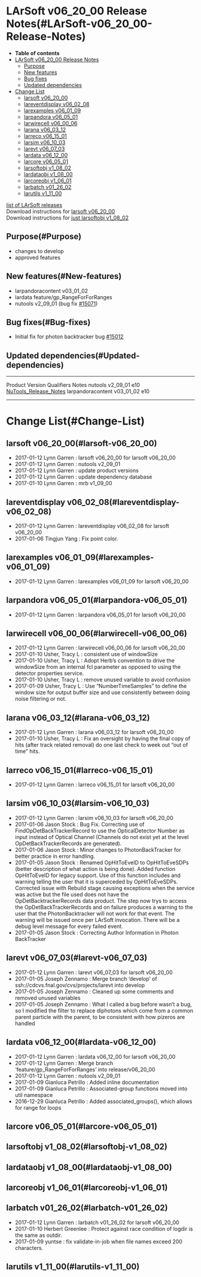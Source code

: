 LArSoft v06\_20\_00 Release Notes(#LArSoft-v06_20_00-Release-Notes)
======================================================================

-   **Table of contents**
-   [LArSoft v06\_20\_00 Release Notes](#LArSoft-v06_20_00-Release-Notes)
    -   [Purpose](#Purpose)
    -   [New features](#New-features)
    -   [Bug fixes](#Bug-fixes)
    -   [Updated dependencies](#Updated-dependencies)
-   [Change List](#Change-List)
    -   [larsoft v06\_20\_00](#larsoft-v06_20_00)
    -   [lareventdisplay v06\_02\_08](#lareventdisplay-v06_02_08)
    -   [larexamples v06\_01\_09](#larexamples-v06_01_09)
    -   [larpandora v06\_05\_01](#larpandora-v06_05_01)
    -   [larwirecell v06\_00\_06](#larwirecell-v06_00_06)
    -   [larana v06\_03\_12](#larana-v06_03_12)
    -   [larreco v06\_15\_01](#larreco-v06_15_01)
    -   [larsim v06\_10\_03](#larsim-v06_10_03)
    -   [larevt v06\_07\_03](#larevt-v06_07_03)
    -   [lardata v06\_12\_00](#lardata-v06_12_00)
    -   [larcore v06\_05\_01](#larcore-v06_05_01)
    -   [larsoftobj v1\_08\_02](#larsoftobj-v1_08_02)
    -   [lardataobj v1\_08\_00](#lardataobj-v1_08_00)
    -   [larcoreobj v1\_06\_01](#larcoreobj-v1_06_01)
    -   [larbatch v01\_26\_02](#larbatch-v01_26_02)
    -   [larutils v1\_11\_00](#larutils-v1_11_00)

[list of LArSoft releases](LArSoft_release_list)\
Download instructions for [larsoft v06\_20\_00](http://scisoft.fnal.gov/scisoft/bundles/larsoft/v06_20_00/larsoft-v06_20_00.html)\
Download instructions for [just larsoftobj v1\_08\_02](http://scisoft.fnal.gov/scisoft/bundles/larsoftobj/v1_08_02/larsoftobj-v1_08_02.html)

Purpose(#Purpose)
--------------------

-   changes to develop
-   approved features

New features(#New-features)
------------------------------

-   larpandoracontent v03\_01\_02
-   lardata feature/gp\_RangeForForRanges
-   nutools v2\_09\_01 (bug fix [\#15071](/redmine/issues/15071 "Bug: Nutools does not recognize nuclear PDG codes (Closed)"))

Bug fixes(#Bug-fixes)
------------------------

-   Initial fix for photon backtracker bug [\#15012](/redmine/issues/15012 "Bug: Job crashes if no photon backtracker information is available (Closed)")

Updated dependencies(#Updated-dependencies)
----------------------------------------------

  ------------------- ------------- ------------ --------------------------------------------------------------------------------------------------
  Product             Version       Qualifiers   Notes
  nutools             v2\_09\_01    e10          [NuTools\_Release\_Notes](/redmine/projects/nutools/wiki/NuTools_Release_Notes#nutools-v2_09_01)
  larpandoracontent   v03\_01\_02   e10          
  ------------------- ------------- ------------ --------------------------------------------------------------------------------------------------

Change List(#Change-List)
============================

larsoft v06\_20\_00(#larsoft-v06_20_00)
------------------------------------------

-   2017-01-12 Lynn Garren : larsoft v06\_20\_00 for larsoft v06\_20\_00
-   2017-01-12 Lynn Garren : nutools v2\_09\_01
-   2017-01-12 Lynn Garren : update product versions
-   2017-01-12 Lynn Garren : update dependency database
-   2017-01-10 Lynn Garren : mrb v1\_09\_00

lareventdisplay v06\_02\_08(#lareventdisplay-v06_02_08)
----------------------------------------------------------

-   2017-01-12 Lynn Garren : lareventdisplay v06\_02\_08 for larsoft v06\_20\_00
-   2017-01-06 Tingjun Yang : Fix point color.

larexamples v06\_01\_09(#larexamples-v06_01_09)
--------------------------------------------------

-   2017-01-12 Lynn Garren : larexamples v06\_01\_09 for larsoft v06\_20\_00

larpandora v06\_05\_01(#larpandora-v06_05_01)
------------------------------------------------

-   2017-01-12 Lynn Garren : larpandora v06\_05\_01 for larsoft v06\_20\_00

larwirecell v06\_00\_06(#larwirecell-v06_00_06)
--------------------------------------------------

-   2017-01-12 Lynn Garren : larwirecell v06\_00\_06 for larsoft v06\_20\_00
-   2017-01-10 Usher, Tracy L : consistent use of windowSize
-   2017-01-10 Usher, Tracy L : Adopt Herb’s convention to drive the windowSize from an internal fcl parameter as opposed to using the detector properties service.
-   2017-01-10 Usher, Tracy L : remove unused variable to avoid confusion
-   2017-01-09 Usher, Tracy L : Use “NumberTimeSamples” to define the window size for output buffer size and use consistently between doing noise filtering or not.

larana v06\_03\_12(#larana-v06_03_12)
----------------------------------------

-   2017-01-12 Lynn Garren : larana v06\_03\_12 for larsoft v06\_20\_00
-   2017-01-10 Usher, Tracy L : Fix an oversight by having the final copy of hits (after track related removal) do one last check to week out “out of time” hits.

larreco v06\_15\_01(#larreco-v06_15_01)
------------------------------------------

-   2017-01-12 Lynn Garren : larreco v06\_15\_01 for larsoft v06\_20\_00

larsim v06\_10\_03(#larsim-v06_10_03)
----------------------------------------

-   2017-01-12 Lynn Garren : larsim v06\_10\_03 for larsoft v06\_20\_00
-   2017-01-06 Jason Stock : Bug Fix. Correcting use of FindOpDetBackTrackerRecord to use the OpticalDetector Number as input instead of Optical Channel (Channels do not exist yet at the level OpDetBackTrackerRecords are generated).
-   2017-01-06 Jason Stock : Minor changes to PhotonBackTracker for better practice in error handling.
-   2017-01-05 Jason Stock : Renamed OpHitToEveID to OpHitToEveSDPs (better description of what action is being done). Added function OpHitToEveID for legacy support. Use of this function includes and warning telling the user that it is superceded by OpHitToEveSDPs. Corrected issue with Rebuild stage causing exceptions when the service was active but the file used does not have the OpDetBacktrackerRecords data product. The step now trys to access the OpDetBackTrackerRecords and on failure produces a warning to the user that the PhotonBacktracker will not work for that event. The warning will be issued once per LArSoft invocation. There will be a debug level message for every failed event.
-   2017-01-05 Jason Stock : Correcting Author Information in Photon BackTracker

larevt v06\_07\_03(#larevt-v06_07_03)
----------------------------------------

-   2017-01-12 Lynn Garren : larevt v06\_07\_03 for larsoft v06\_20\_00
-   2017-01-05 Joseph Zennamo : Merge branch ‘develop’ of ssh://cdcvs.fnal.gov/cvs/projects/larevt into develop
-   2017-01-05 Joseph Zennamo : Cleaned up some comments and removed unused variables
-   2017-01-05 Joseph Zennamo : What I called a bug before wasn’t a bug, so I modified the filter to replace diphotons which come from a common parent particle with the parent, to be consistent with how pizeros are handled

lardata v06\_12\_00(#lardata-v06_12_00)
------------------------------------------

-   2017-01-12 Lynn Garren : lardata v06\_12\_00 for larsoft v06\_20\_00
-   2017-01-12 Lynn Garren : Merge branch ‘feature/gp\_RangeForForRanges’ into release/v06\_20\_00
-   2017-01-12 Lynn Garren : nutools v2\_09\_01
-   2017-01-09 Gianluca Petrillo : Added inline documentation
-   2017-01-09 Gianluca Petrillo : Associated-group functions moved into util namespace
-   2016-12-29 Gianluca Petrillo : Added associated\_groups(), which allows for range for loops

larcore v06\_05\_01(#larcore-v06_05_01)
------------------------------------------

larsoftobj v1\_08\_02(#larsoftobj-v1_08_02)
----------------------------------------------

lardataobj v1\_08\_00(#lardataobj-v1_08_00)
----------------------------------------------

larcoreobj v1\_06\_01(#larcoreobj-v1_06_01)
----------------------------------------------

larbatch v01\_26\_02(#larbatch-v01_26_02)
--------------------------------------------

-   2017-01-12 Lynn Garren : larbatch v01\_26\_02 for larsoft v06\_20\_00
-   2017-01-10 Herbert Greenlee : Protect against race condition of logdir is the same as outdir.
-   2017-01-09 yuntse : fix validate-in-job when file names exceed 200 characters.

larutils v1\_11\_00(#larutils-v1_11_00)
------------------------------------------

